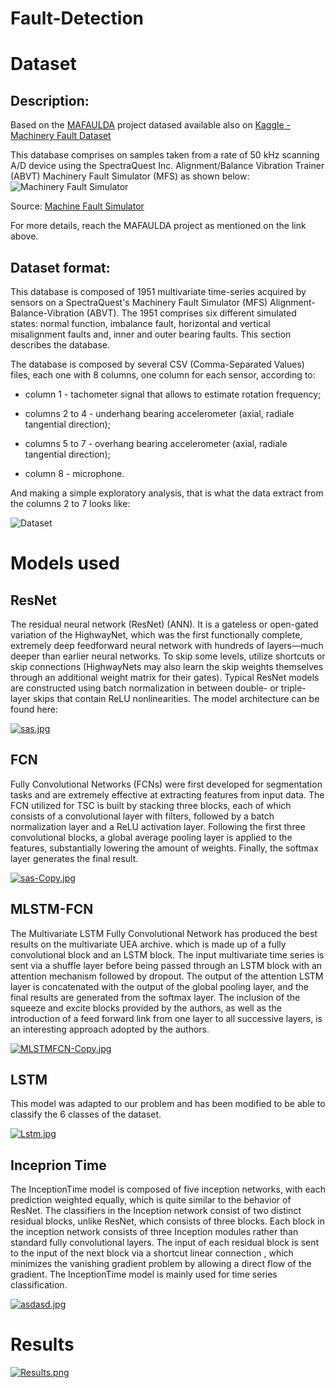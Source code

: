 # Fault-Detection

# Dataset
## Description:

Based on the [MAFAULDA](http://www02.smt.ufrj.br/~offshore/mfs/page_01.html) project datased available also on [ Kaggle - Machinery Fault Dataset](https://www.kaggle.com/uysalserkan/fault-induction-motor-dataset)

This database comprises on samples taken from a rate of 50 kHz scanning A/D device using the SpectraQuest Inc. Alignment/Balance Vibration Trainer (ABVT) Machinery Fault Simulator (MFS) as shown below:
![Machinery Fault Simulator](https://spectraquest.com/spectraquest/images/products/main/MFS.jpg)

Source: [Machine Fault Simulator](https://spectraquest.com/machinery-fault-simulator/details/mfs/)

For more details, reach the MAFAULDA project as mentioned on the link above.

## Dataset format:

This database is composed of 1951 multivariate time-series acquired by sensors on a SpectraQuest's Machinery Fault Simulator (MFS) Alignment-Balance-Vibration (ABVT). The 1951 comprises six different simulated states: normal function, imbalance fault, horizontal and vertical misalignment faults and, inner and outer bearing faults. This section describes the database.

The database is composed by several CSV (Comma-Separated Values) files, each one with 8 columns, one column for each sensor, according to:

* column 1 - tachometer signal that allows to estimate rotation frequency;

* columns 2 to 4 - underhang bearing accelerometer (axial, radiale tangential direction);

* columns 5 to 7 - overhang bearing accelerometer (axial, radiale tangential direction);

* column 8 - microphone.

And making a simple exploratory analysis, that is what the data extract from the columns 2 to 7 looks like:

![Dataset](https://fantinatti.com/ds/Dataset.gif)

# Models used

## ResNet
The residual neural network (ResNet) (ANN). It is a gateless or open-gated variation of the HighwayNet, which was the first functionally complete, extremely deep feedforward neural network with hundreds of layers—much deeper than earlier neural networks. To skip some levels, utilize shortcuts or skip connections (HighwayNets may also learn the skip weights themselves through an additional weight matrix for their gates). Typical ResNet models are constructed using batch normalization in between double- or triple-layer skips that contain ReLU nonlinearities.
The model architecture can be found here:

[![sas.jpg](https://i.postimg.cc/hGymK9sX/sas.jpg)](https://postimg.cc/d7C3BZzF)

## FCN
Fully Convolutional Networks (FCNs) were first developed for segmentation tasks and are extremely effective at extracting features from input data. The FCN utilized for TSC is built by stacking three blocks, each of which consists of a convolutional layer with filters, followed by a batch normalization layer and a ReLU activation layer. Following the first three convolutional blocks, a global average pooling layer is applied to the features, substantially lowering the amount of weights. Finally, the softmax layer generates the final result.

[![sas-Copy.jpg](https://i.postimg.cc/YSwgXr9S/sas-Copy.jpg)](https://postimg.cc/9DJr0jy3)

## MLSTM-FCN
The Multivariate LSTM Fully Convolutional Network has produced the best results on the multivariate UEA archive. which is made up of a fully convolutional block and an LSTM block. The input multivariate time series is sent via a shuffle layer before being passed through an LSTM block with an attention mechanism followed by dropout. The output of the attention LSTM layer is concatenated with the output of the global pooling layer, and the final results are generated from the softmax layer. The inclusion of the squeeze and excite blocks provided by the authors, as well as the introduction of a feed forward link from one layer to all successive layers, is an interesting approach adopted by the authors.

[![MLSTMFCN-Copy.jpg](https://i.postimg.cc/9FKNQ7xN/MLSTMFCN-Copy.jpg)](https://postimg.cc/zVwkdVYn)

## LSTM
This model was adapted to our problem and has been modified to be able to classify the 6 classes of the dataset.

[![Lstm.jpg](https://i.postimg.cc/yxPszTh5/Lstm.jpg)](https://postimg.cc/0KbLYDBd)

## Inceprion Time
The InceptionTime model is composed of five inception networks, with each prediction weighted equally, which is quite similar to the behavior of ResNet. The classifiers in the Inception network consist of two distinct residual blocks, unlike ResNet, which consists of three blocks. Each block in the inception network consists of three Inception modules rather than standard fully convolutional layers. The input of each residual block is sent to the input of the next block via a shortcut linear connection , which minimizes the vanishing gradient problem by allowing a direct flow of the gradient. The InceptionTime model is mainly used for time series classification.

[![asdasd.jpg](https://i.postimg.cc/Prg2jkxg/asdasd.jpg)](https://postimg.cc/JGQbNvjx)

# Results

[![Results.png](https://i.postimg.cc/0NQfG5HJ/Results.png)](https://postimg.cc/HrqXdmmp)
